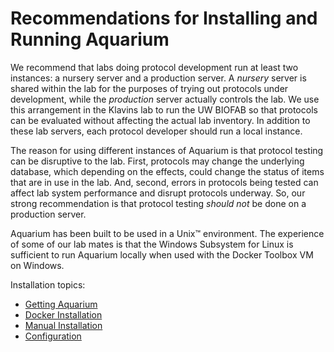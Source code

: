 # Recommendations for Installing and Running Aquarium

We recommend that labs doing protocol development run at least two instances: a nursery server and a production server.
A _nursery_ server is shared within the lab for the purposes of trying out protocols under development, while the _production_ server actually controls the lab.
We use this arrangement in the Klavins lab to run the UW BIOFAB so that protocols can be evaluated without affecting the actual lab inventory.
In addition to these lab servers, each protocol developer should run a local instance.

The reason for using different instances of Aquarium is that protocol testing can be disruptive to the lab.
First, protocols may change the underlying database, which depending on the effects, could change the status of items that are in use in the lab.
And, second, errors in protocols being tested can affect lab system performance and disrupt protocols underway.
So, our strong recommendation is that protocol testing _should not_ be done on a production server.

Aquarium has been built to be used in a Unix&trade; environment.
The experience of some of our lab mates is that the Windows Subsystem for Linux is sufficient to run Aquarium locally when used with the Docker Toolbox VM on Windows.

Installation topics:

- <a href="#" onclick="select('Getting Started','Getting Aquarium')">
    Getting Aquarium
  </a>
- <a href="#" onclick="select('Getting Started','Docker Installation')">
    Docker Installation
  </a>
- <a href="#" onclick="select('Getting Started','Manual Installation')">
    Manual Installation
  </a>
- <a href="#" onclick="select('Getting Started','Configuration')">
    Configuration
  </a>
